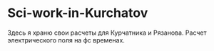 # Sci-work-in-Kurchatov

Здесь я храню свои расчеты для Курчатника и Рязанова.
Расчет электрического поля на фс временах.

